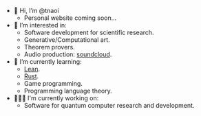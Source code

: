 - 👋 Hi, I’m @tnaoi
  - Personal website coming soon...
- 👀 I’m interested in:
  - Software development for scientific research.
  - Generative/Computational art.
  - Theorem provers.
  - Audio production: [soundcloud](https://soundcloud.com/jamiemori).
- 🌱 I’m currently learning:
  - [Lean](https://leanprover.github.io/).
  - [Rust](https://www.rust-lang.org/).
  - Game programming.
  - Programming language theory.
- 👨🏻‍💻 I'm currently working on:
  - Software for quantum computer research and development.

<!---
tnaoi/tnaoi is a ✨ special ✨ repository because its `README.md` (this file) appears on your GitHub profile.
You can click the Preview link to take a look at your changes.
--->
